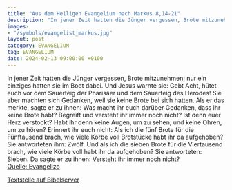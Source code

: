 ```yaml
---
title: "Aus dem Heiligen Evangelium nach Markus 8,14-21"
description: "In jener Zeit hatten die Jünger vergessen, Brote mitzunehmen; nur ein einziges hatten sie im Boot dabei. Und Jesus warnte sie: Gebt Acht, hütet euch vor dem Sauerteig der Pharisäer und dem Sauerteig des Herodes! Sie aber machten sich Gedanken, weil sie keine Brote bei sich hatten...."
images:
- "/symbols/evangelist_markus.jpg"
layout: post
category: EVANGELIUM
tag: EVANGELIUM
date: 2024-02-13 09:00:00 +0100
---
```

In jener Zeit hatten die Jünger vergessen, Brote mitzunehmen; nur ein einziges hatten sie im Boot dabei.
Und Jesus warnte sie: Gebt Acht, hütet euch vor dem Sauerteig der Pharisäer und dem Sauerteig des Herodes!
Sie aber machten sich Gedanken, weil sie keine Brote bei sich hatten.<!--more-->
Als er das merkte, sagte er zu ihnen: Was macht ihr euch darüber Gedanken, dass ihr keine Brote habt? Begreift und versteht ihr immer noch nicht? Ist denn euer Herz verstockt?
Habt ihr denn keine Augen, um zu sehen, und keine Ohren, um zu hören? Erinnert ihr euch nicht:
Als ich die fünf Brote für die Fünftausend brach, wie viele Körbe voll Brotstücke habt ihr da aufgehoben? Sie antworteten ihm: Zwölf.
Und als ich die sieben Brote für die Viertausend brach, wie viele Körbe voll habt ihr da aufgehoben? Sie antworteten: Sieben.
Da sagte er zu ihnen: Versteht ihr immer noch nicht?<br>
[Quelle: Evangelizo](https://evangeliumtagfuertag.org/DE/gospel)

[Textstelle auf Bibelserver](https://www.bibleserver.com/EU/Markus8,14-21)
